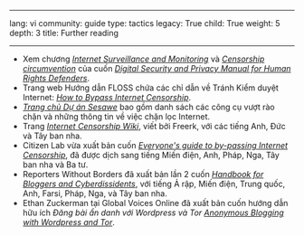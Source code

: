 

---

lang: vi
community: guide
type: tactics
legacy: True
child: True
weight: 5
depth: 3
title: Further reading

---

- Xem chương [*Internet Surveillance and Monitoring*](http://www.frontlinedefenders.org/manual/en/esecman/chapter2_5.html#2_5d) và [*Censorship circumvention*](http://www.frontlinedefenders.org/manual/en/esecman/chapter2_6.html) của cuốn  [*Digital Security and Privacy Manual for Human Rights Defenders*](http://www.frontlinedefenders.org/manual/en/esecman/).
-  Trang web Hướng dẫn FLOSS chứa các chỉ dẫn về Tránh Kiểm duyệt Internet: [*How to Bypass Internet Censorship*](http://en.flossmanuals.net/CircumventionTools).
- [*Trang chủ Dự án Sesawe*](http://sesawe.net/) bao gồm danh sách các công cụ vượt rào chặn và những thông tin về việc chặn lọc Internet.
- Trang [*Internet Censorship Wiki*](http://en.cship.org/wiki/Main_Page), viết bởi Freerk, với các tiếng Anh, Đức và Tây ban nha.
- Citizen Lab vừa xuất bản cuốn [*Everyone's guide to by-passing Internet Censorship*](http://www.civisec.org/sites/securitybkp.ngoinabox.org/themes/civisec/guides/everyone%27s-guide-english.pdf), đã được dịch sang tiếng Miến điện, Anh, Pháp, Nga, Tây ban nha và Ba tư.
- Reporters Without Borders đã xuất bản lần 2 cuốn [*Handbook for Bloggers and Cyberdissidents*](http://www.rsf.org/rubrique.php3?id_rubrique=542), với tiếng Ả rập, Miến điện, Trung quốc, Anh, Farsi, Pháp, Nga, và Tây ban nha.
- Ethan Zuckerman tại Global Voices Online đã xuất bản cuốn hướng dẫn hữu ích *Đăng bài ẩn danh với Wordpress và Tor* [*Anonymous Blogging with Wordpress and Tor*](http://advocacy.globalvoicesonline.org/tools/guide/).

